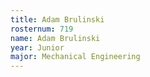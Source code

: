 ```yaml
---
title: Adam Brulinski
rosternum: 719
name: Adam Brulinski
year: Junior
major: Mechanical Engineering
---
```

